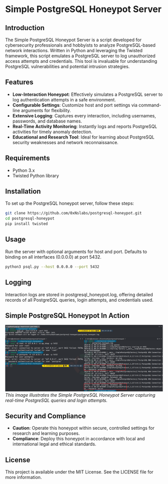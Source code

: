# Simple PostgreSQL Honeypot Server

## Introduction
The Simple PostgreSQL Honeypot Server is a script developed for cybersecurity professionals and hobbyists to analyze PostgreSQL-based network interactions. Written in Python and leveraging the Twisted framework, this script emulates a PostgreSQL server to log unauthorized access attempts and credentials. This tool is invaluable for understanding PostgreSQL vulnerabilities and potential intrusion strategies.

## Features
- **Low-Interaction Honeypot**: Effectively simulates a PostgreSQL server to log authentication attempts in a safe environment.
- **Configurable Settings**: Customize host and port settings via command-line arguments for flexibility.
- **Extensive Logging**: Captures every interaction, including usernames, passwords, and database names.
- **Real-Time Activity Monitoring**: Instantly logs and reports PostgreSQL activities for timely anomaly detection.
- **Educational and Research Tool**: Ideal for learning about PostgreSQL security weaknesses and network reconnaissance.

## Requirements
- Python 3.x
- Twisted Python library

## Installation
To set up the PostgreSQL honeypot server, follow these steps:

```bash
git clone https://github.com/0xNslabs/postgresql-honeypot.git
cd postgresql-honeypot
pip install twisted
```

## Usage
Run the server with optional arguments for host and port. Defaults to binding on all interfaces (0.0.0.0) at port 5432.

```bash
python3 psql.py --host 0.0.0.0 --port 5432
```

## Logging
Interaction logs are stored in postgresql_honeypot.log, offering detailed records of all PostgreSQL queries, login attempts, and credentials used.

## Simple PostgreSQL Honeypot In Action
![Simple PostgreSQL Honeypot in Action](https://raw.githubusercontent.com/0xNslabs/postgresql-honeypot/main/PoC.png)
*This image illustrates the Simple PostgreSQL Honeypot Server capturing real-time PostgreSQL queries and login attempts.*

## Security and Compliance
- **Caution**: Operate this honeypot within secure, controlled settings for research and learning purposes.
- **Compliance**: Deploy this honeypot in accordance with local and international legal and ethical standards.

## License
This project is available under the MIT License. See the LICENSE file for more information.